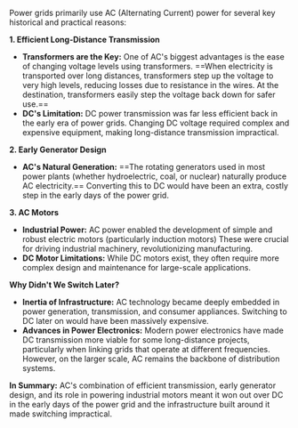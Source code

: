 Power grids primarily use AC (Alternating Current) power for several key historical and practical reasons:

**1. Efficient Long-Distance Transmission**

- **Transformers are the Key:** One of AC's biggest advantages is the ease of changing voltage levels using transformers. ==When electricity is transported over long distances, transformers step up the voltage to very high levels, reducing losses due to resistance in the wires. At the destination, transformers easily step the voltage back down for safer use.==
- **DC's Limitation:** DC power transmission was far less efficient back in the early era of power grids. Changing DC voltage required complex and expensive equipment, making long-distance transmission impractical.

**2. Early Generator Design**

- **AC's Natural Generation:** ==The rotating generators used in most power plants (whether hydroelectric, coal, or nuclear) naturally produce AC electricity.== Converting this to DC would have been an extra, costly step in the early days of the power grid.

**3. AC Motors**

- **Industrial Power:** AC power enabled the development of simple and robust electric motors (particularly induction motors) These were crucial for driving industrial machinery, revolutionizing manufacturing.
- **DC Motor Limitations:** While DC motors exist, they often require more complex design and maintenance for large-scale applications.

**Why Didn't We Switch Later?**

- **Inertia of Infrastructure:** AC technology became deeply embedded in power generation, transmission, and consumer appliances. Switching to DC later on would have been massively expensive.
- **Advances in Power Electronics:** Modern power electronics have made DC transmission more viable for some long-distance projects, particularly when linking grids that operate at different frequencies. However, on the larger scale, AC remains the backbone of distribution systems.

**In Summary:** AC's combination of efficient transmission, early generator design, and its role in powering industrial motors meant it won out over DC in the early days of the power grid and the infrastructure built around it made switching impractical.
